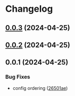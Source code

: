 # Changelog

## [0.0.3](https://github.com/Avenue3-dev/eslint-config-avenue3/compare/0.0.2...0.0.3) (2024-04-25)

## [0.0.2](https://github.com/Avenue3-dev/eslint-config-avenue3/compare/0.0.1...0.0.2) (2024-04-25)

## 0.0.1 (2024-04-25)


### Bug Fixes

* config ordering ([26501ae](https://github.com/Avenue3-dev/eslint-config-avenue3/commit/26501aed948e62f9b385e0642b9bb36795714465))
